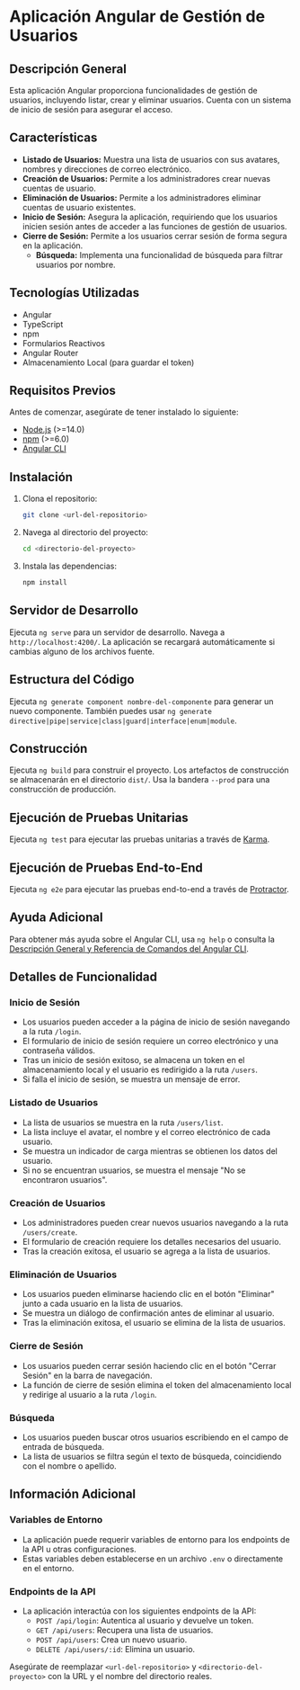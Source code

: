 # Aplicación Angular de Gestión de Usuarios

## Descripción General

Esta aplicación Angular proporciona funcionalidades de gestión de usuarios, incluyendo listar, crear y eliminar usuarios. Cuenta con un sistema de inicio de sesión para asegurar el acceso.

## Características

-   **Listado de Usuarios:** Muestra una lista de usuarios con sus avatares, nombres y direcciones de correo electrónico.
-   **Creación de Usuarios:** Permite a los administradores crear nuevas cuentas de usuario.
-   **Eliminación de Usuarios:** Permite a los administradores eliminar cuentas de usuario existentes.
-   **Inicio de Sesión:** Asegura la aplicación, requiriendo que los usuarios inicien sesión antes de acceder a las funciones de gestión de usuarios.
-   **Cierre de Sesión:** Permite a los usuarios cerrar sesión de forma segura en la aplicación.
    -   **Búsqueda:** Implementa una funcionalidad de búsqueda para filtrar usuarios por nombre.

## Tecnologías Utilizadas

-   Angular
-   TypeScript
-   npm
-   Formularios Reactivos
-   Angular Router
-   Almacenamiento Local (para guardar el token)

## Requisitos Previos

Antes de comenzar, asegúrate de tener instalado lo siguiente:

-   [Node.js](https://nodejs.org/) (>=14.0)
-   [npm](https://www.npmjs.com/) (>=6.0)
-   [Angular CLI](https://angular.io/cli)

## Instalación

1.  Clona el repositorio:

    ```bash
    git clone <url-del-repositorio>
    ```

2.  Navega al directorio del proyecto:

    ```bash
    cd <directorio-del-proyecto>
    ```

3.  Instala las dependencias:

    ```bash
    npm install
    ```

## Servidor de Desarrollo

Ejecuta `ng serve` para un servidor de desarrollo. Navega a `http://localhost:4200/`. La aplicación se recargará automáticamente si cambias alguno de los archivos fuente.

## Estructura del Código

Ejecuta `ng generate component nombre-del-componente` para generar un nuevo componente. También puedes usar `ng generate directive|pipe|service|class|guard|interface|enum|module`.

## Construcción

Ejecuta `ng build` para construir el proyecto. Los artefactos de construcción se almacenarán en el directorio `dist/`. Usa la bandera `--prod` para una construcción de producción.

## Ejecución de Pruebas Unitarias

Ejecuta `ng test` para ejecutar las pruebas unitarias a través de [Karma](https://karma-runner.github.io).

## Ejecución de Pruebas End-to-End

Ejecuta `ng e2e` para ejecutar las pruebas end-to-end a través de [Protractor](http://www.protractortest.org/).

## Ayuda Adicional

Para obtener más ayuda sobre el Angular CLI, usa `ng help` o consulta la [Descripción General y Referencia de Comandos del Angular CLI](https://angular.io/cli).

## Detalles de Funcionalidad

### Inicio de Sesión

-   Los usuarios pueden acceder a la página de inicio de sesión navegando a la ruta `/login`.
-   El formulario de inicio de sesión requiere un correo electrónico y una contraseña válidos.
-   Tras un inicio de sesión exitoso, se almacena un token en el almacenamiento local y el usuario es redirigido a la ruta `/users`.
-   Si falla el inicio de sesión, se muestra un mensaje de error.

### Listado de Usuarios

-   La lista de usuarios se muestra en la ruta `/users/list`.
-   La lista incluye el avatar, el nombre y el correo electrónico de cada usuario.
-   Se muestra un indicador de carga mientras se obtienen los datos del usuario.
-   Si no se encuentran usuarios, se muestra el mensaje "No se encontraron usuarios".

### Creación de Usuarios

-   Los administradores pueden crear nuevos usuarios navegando a la ruta `/users/create`.
-   El formulario de creación requiere los detalles necesarios del usuario.
-   Tras la creación exitosa, el usuario se agrega a la lista de usuarios.

### Eliminación de Usuarios

-   Los usuarios pueden eliminarse haciendo clic en el botón "Eliminar" junto a cada usuario en la lista de usuarios.
-   Se muestra un diálogo de confirmación antes de eliminar al usuario.
-   Tras la eliminación exitosa, el usuario se elimina de la lista de usuarios.

### Cierre de Sesión

-   Los usuarios pueden cerrar sesión haciendo clic en el botón "Cerrar Sesión" en la barra de navegación.
-   La función de cierre de sesión elimina el token del almacenamiento local y redirige al usuario a la ruta `/login`.

### Búsqueda

-   Los usuarios pueden buscar otros usuarios escribiendo en el campo de entrada de búsqueda.
-   La lista de usuarios se filtra según el texto de búsqueda, coincidiendo con el nombre o apellido.

## Información Adicional

### Variables de Entorno

-   La aplicación puede requerir variables de entorno para los endpoints de la API u otras configuraciones.
-   Estas variables deben establecerse en un archivo `.env` o directamente en el entorno.

### Endpoints de la API

-   La aplicación interactúa con los siguientes endpoints de la API:
    -   `POST /api/login`: Autentica al usuario y devuelve un token.
    -   `GET /api/users`: Recupera una lista de usuarios.
    -   `POST /api/users`: Crea un nuevo usuario.
    -   `DELETE /api/users/:id`: Elimina un usuario.

Asegúrate de reemplazar `<url-del-repositorio>` y `<directorio-del-proyecto>` con la URL y el nombre del directorio reales.